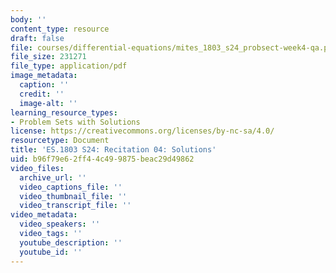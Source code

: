 ```yaml
---
body: ''
content_type: resource
draft: false
file: courses/differential-equations/mites_1803_s24_probsect-week4-qa.pdf
file_size: 231271
file_type: application/pdf
image_metadata:
  caption: ''
  credit: ''
  image-alt: ''
learning_resource_types:
- Problem Sets with Solutions
license: https://creativecommons.org/licenses/by-nc-sa/4.0/
resourcetype: Document
title: 'ES.1803 S24: Recitation 04: Solutions'
uid: b96f79e6-2ff4-4c49-9875-beac29d49862
video_files:
  archive_url: ''
  video_captions_file: ''
  video_thumbnail_file: ''
  video_transcript_file: ''
video_metadata:
  video_speakers: ''
  video_tags: ''
  youtube_description: ''
  youtube_id: ''
---
```

